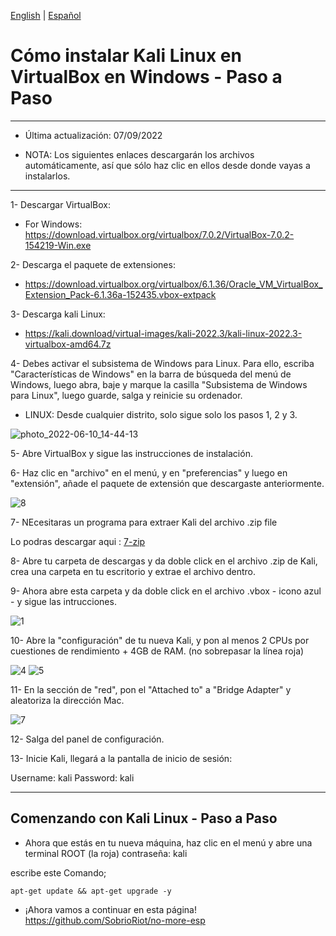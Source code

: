 [English](https://github.com/NeverWonderLand/kali-inst-guide) | [Español](https://github.com/SobrioRiot/Guia-instalacion-Kali)

# Cómo instalar Kali Linux en VirtualBox en Windows - Paso a Paso
-----------------------------------------------
- Última actualización: 07/09/2022

- NOTA: Los siguientes enlaces descargarán los archivos automáticamente, así que sólo haz clic en ellos desde donde vayas a instalarlos. 
----------------------------------------------  
1- Descargar VirtualBox: 

   * For Windows: https://download.virtualbox.org/virtualbox/7.0.2/VirtualBox-7.0.2-154219-Win.exe

2- Descarga el paquete de extensiones: 
                  
   * https://download.virtualbox.org/virtualbox/6.1.36/Oracle_VM_VirtualBox_Extension_Pack-6.1.36a-152435.vbox-extpack

3- Descarga kali Linux: 

   * https://kali.download/virtual-images/kali-2022.3/kali-linux-2022.3-virtualbox-amd64.7z

4- Debes activar el subsistema de Windows para Linux. Para ello, escriba "Características de Windows" en la barra de búsqueda del menú de Windows, luego abra, baje y marque la casilla "Subsistema de Windows para Linux", luego guarde, salga y reinicie su ordenador.

- LINUX: Desde cualquier distrito, solo sigue solo los pasos 1, 2 y 3.


![photo_2022-06-10_14-44-13](https://user-images.githubusercontent.com/64184513/175776446-b373d0e5-4672-471f-a78a-93e0f2891313.jpg)

5- Abre VirtualBox y sigue las instrucciones de instalación.

6- Haz clic en "archivo" en el menú, y en "preferencias" y luego en "extensión", añade el paquete de extensión que descargaste anteriormente.

![8](https://user-images.githubusercontent.com/64184513/175776890-4f44fdbd-97ec-4bf9-bcf1-8db3aafa4459.jpg)

7- NEcesitaras un programa para extraer Kali del archivo .zip file
 
Lo podras descargar aqui : [7-zip](https://www.7-zip.org/download.html)

8- Abre tu carpeta de descargas y da doble click en el archivo .zip de Kali, crea una carpeta en tu escritorio y extrae el archivo dentro.

9- Ahora abre esta carpeta y da doble click en el archivo .vbox - icono azul - y sigue las intrucciones.

![1](https://user-images.githubusercontent.com/64184513/196248353-103d6d04-bc9a-4e6d-96df-6a1fe4fb753c.png)


10- Abre la "configuración" de tu nueva Kali, y pon al menos 2 CPUs por cuestiones de rendimiento + 4GB de RAM. (no sobrepasar la línea roja)

![4](https://user-images.githubusercontent.com/64184513/175776404-1eb16270-54d3-4d42-9741-2d2bbb0ce29b.jpg)
![5](https://user-images.githubusercontent.com/64184513/175776405-1227974e-c82f-4272-9b58-8163c14687e0.jpg)


11- En la sección de "red", pon el "Attached to" a "Bridge Adapter" y aleatoriza la dirección Mac.

![7](https://user-images.githubusercontent.com/64184513/175776409-de0300c0-4908-4e94-ac28-6ac0e980f2b0.jpg)

12- Salga del panel de configuración.

13- Inicie Kali, llegará a la pantalla de inicio de sesión:

Username: kali
Password: kali

---------------------------------------
## Comenzando con Kali Linux - Paso a Paso

- Ahora que estás en tu nueva máquina, haz clic en el menú y abre una terminal ROOT (la roja)
contraseña: kali

escribe este Comando;

    apt-get update && apt-get upgrade -y
- ¡Ahora vamos a continuar en esta página!
https://github.com/SobrioRiot/no-more-esp

